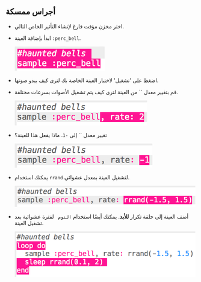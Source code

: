 ## أجراس ممسكة

+ اختر مخزن مؤقت فارغ لإنشاء التأثير الخاص التالي.

+ ابدأ بإضافة العينة `:perc_bell`.
    
    ![لقطة الشاشة](images/effects-bells-sample.png)

+ اضغط على 'تشغيل' لاختبار العينة الخاصة بك لترى كيف يبدو صوتها.

+ قم بتغيير معدل `` من العينة لترى كيف يتم تشغيل الأصوات بسرعات مختلفة.
    
    ![لقطة الشاشة](images/effects-bells-rate-high.png)

+ تغيير معدل `` إلى `-1`. ماذا يفعل هذا للعينة؟
    
    ![لقطة الشاشة](images/effects-bells-rate-negative.png)

+ يمكنك استخدام `rrand` لتشغيل العينة بمعدل عشوائي.
    
    ![لقطة الشاشة](images/effects-bells-rate-random.png)

+ أضف العينة إلى حلقة تكرار **للأبد**. يمكنك أيضًا استخدام `النوم ` لفترة عشوائية بعد تشغيل العينة.
    
    ![لقطة الشاشة](images/effects-bells-repeat-random.png)